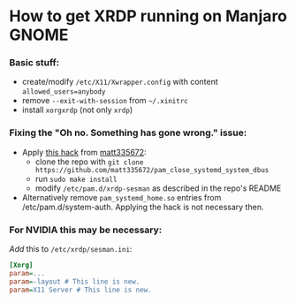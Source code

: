 # How to get XRDP running on Manjaro GNOME

### Basic stuff:
- create/modify `/etc/X11/Xwrapper.config` with content `allowed_users=anybody`
- remove `--exit-with-session` from `~/.xinitrc`
- install `xorgxrdp` (not only `xrdp`)

### Fixing the "Oh no. Something has gone wrong." issue:
- Apply [this hack](https://github.com/matt335672/pam_close_systemd_system_dbus) from [matt335672](https://github.com/):
  - clone the repo with `git clone https://github.com/matt335672/pam_close_systemd_system_dbus`
  - run `sudo make install`
  - modify `/etc/pam.d/xrdp-sesman` as described in the repo's README
- Alternatively remove `pam_systemd_home.so` entries from /etc/pam.d/system-auth. Applying the hack is not necessary then.

### For NVIDIA this may be necessary:
_Add_ this to `/etc/xrdp/sesman.ini`:
```ini
[Xorg]
param=...
param=-layout # This line is new.
param=X11 Server # This line is new.
```
